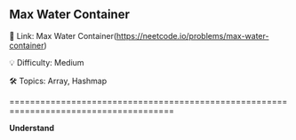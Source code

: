**Max Water Container**
-
🔗 Link: Max Water Container(https://neetcode.io/problems/max-water-container)

💡 Difficulty: Medium

🛠️ Topics: Array, Hashmap

======================================================================================

**Understand**


